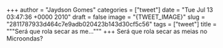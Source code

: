 
+++
author = "Jaydson Gomes"
categories = ["tweet"]
date = "Tue Jul 13 03:47:36 +0000 2010"
draft = false
image = "{TWEET_IMAGE}"
slug = "2811787933d464c7e9adb020423b143d30cf5c56"
tags = ["tweet"]
title = """Será que rola secar as me..."""
+++
Será que rola secar as meias no Microondas?
